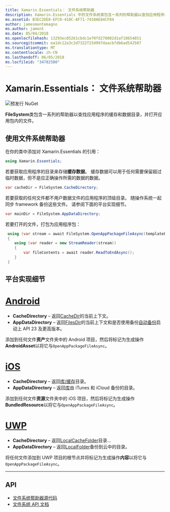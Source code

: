 ```yaml
---
title: Xamarin.Essentials： 文件系统帮助器
description: Xamarin.Essentials 中的文件系统类包含一系列的帮助器以查找应用程序的缓存和数据目录，并打开应用包内的文件。
ms.assetid: B3EC2DE0-EFC0-410C-AF71-7410AE84CF84
author: jamesmontemagno
ms.author: jamont
ms.date: 05/04/2018
ms.openlocfilehash: 13293ec05261cbdc1e70fd278002d1af18654851
ms.sourcegitcommit: ea1dc12a3c2d7322f234997daacbfdb6ad542507
ms.translationtype: MT
ms.contentlocale: zh-CN
ms.lasthandoff: 06/05/2018
ms.locfileid: "34782580"
---
```

# <a name="xamarinessentials-file-system-helpers"></a>Xamarin.Essentials： 文件系统帮助器

![预发行 NuGet](~/media/shared/pre-release.png)

**FileSystem**类包含一系列的帮助器以查找应用程序的缓存和数据目录，并打开应用包内的文件。

## <a name="using-file-system-helpers"></a>使用文件系统帮助器

在你的类中添加对 Xamarin.Essentials 的引用：

```csharp
using Xamarin.Essentials;
```

若要获取应用程序的目录来存储**缓存数据**。 缓存数据可以用于任何需要保留超过临时数据，但不是应正确操作所需的数据的数据。

```csharp
var cacheDir = FileSystem.CacheDirectory;
```

若要获取的任何文件都不用户数据文件的应用程序的顶级目录。 随操作系统一起同步 framework 备份这些文件。 请参阅下面的平台实现细节。

```csharp
var mainDir = FileSystem.AppDataDirectory;
```

若要打开的文件，打包为应用程序包：

```csharp
 using (var stream = await FileSystem.OpenAppPackageFileAsync(templateFileName))
 {
    using (var reader = new StreamReader(stream))
    {
        var fileContents = await reader.ReadToEndAsync();
    }
 }
```

## <a name="platform-implementation-specifics"></a>平台实现细节

# <a name="androidtabandroid"></a>[Android](#tab/android)

- **CacheDirectory** – 返回[CacheDir](https://developer.android.com/reference/android/content/Context.html#getCacheDir)的当前上下文。
- **AppDataDirectory** – 返回[FilesDir](https://developer.android.com/reference/android/content/Context.html#getFilesDir)的当前上下文和是否使用备份[自动备份](https://developer.android.com/guide/topics/data/autobackup.html)启动上 API 23 及更高版本。

添加到任何文件**资产**文件夹中的 Android 项目，然后将标记为生成操作**AndroidAsset**以将它与`OpenAppPackageFileAsync`。

# <a name="iostabios"></a>[iOS](#tab/ios)

- **CacheDirectory** – 返回[库/缓存](https://developer.apple.com/library/content/documentation/FileManagement/Conceptual/FileSystemProgrammingGuide/FileSystemOverview/FileSystemOverview.html)目录。
- **AppDataDirectory** – 返回[库](https://developer.apple.com/library/content/documentation/FileManagement/Conceptual/FileSystemProgrammingGuide/FileSystemOverview/FileSystemOverview.html)由 iTunes 和 iCloud 备份的目录。

添加到任何文件**资源**文件夹中的 iOS 项目，然后将标记为生成操作**BundledResource**以将它与`OpenAppPackageFileAsync`。

# <a name="uwptabuwp"></a>[UWP](#tab/uwp)

- **CacheDirectory** – 返回[LocalCacheFolder](https://docs.microsoft.com/en-us/uwp/api/windows.storage.applicationdata.localcachefolder#Windows_Storage_ApplicationData_LocalCacheFolder)目录...
- **AppDataDirectory** – 返回[LocalFolder](https://docs.microsoft.com/en-us/uwp/api/windows.storage.applicationdata.localfolder#Windows_Storage_ApplicationData_LocalFolder)备份到云中的目录。

将任何文件添加到 UWP 项目的根节点并将标记为生成操作**内容**以将它与`OpenAppPackageFileAsync`。

--------------

## <a name="api"></a>API

- [文件系统帮助器源代码](https://github.com/xamarin/Essentials/tree/master/Xamarin.Essentials/FileSystem)
- [文件系统 API 文档](xref:Xamarin.Essentials.FileSystem)
